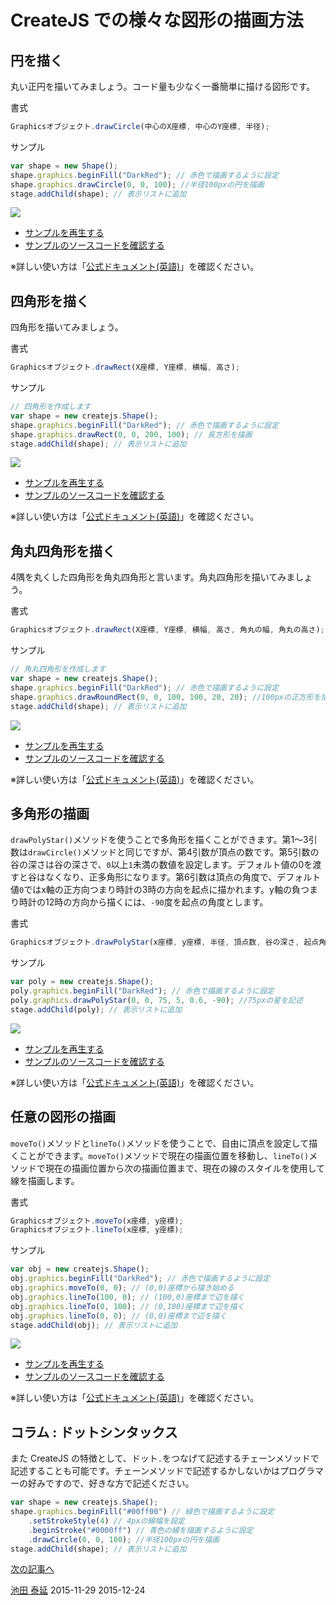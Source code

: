 # CreateJS での様々な図形の描画方法

## 円を描く

丸い正円を描いてみましょう。コード量も少なく一番簡単に描ける図形です。

書式
```js
Graphicsオブジェクト.drawCircle(中心のX座標, 中心のY座標, 半径);
```

サンプル
```js
var shape = new Shape();
shape.graphics.beginFill("DarkRed"); // 赤色で描画するように設定
shape.graphics.drawCircle(0, 0, 100); //半径100pxの円を描画
stage.addChild(shape); // 表示リストに追加
```


![](../imgs/shape_circle.html.png)

- [サンプルを再生する](https://ics-creative.github.io/tutorial-createjs/samples/shape_circle.html)
- [サンプルのソースコードを確認する](../samples/shape_circle.html)


※詳しい使い方は「[公式ドキュメント(英語)](http://createjs.com/docs/easeljs/classes/Graphics.html#method_drawCircle)」を確認ください。


## 四角形を描く

四角形を描いてみましょう。

書式
```js
Graphicsオブジェクト.drawRect(X座標, Y座標, 横幅, 高さ);
```

サンプル
```js
// 四角形を作成します
var shape = new createjs.Shape();
shape.graphics.beginFill("DarkRed"); // 赤色で描画するように設定
shape.graphics.drawRect(0, 0, 200, 100); // 長方形を描画
stage.addChild(shape); // 表示リストに追加
```

![](../imgs/shape_rect.html.png)

- [サンプルを再生する](https://ics-creative.github.io/tutorial-createjs/samples/shape_rect.html)
- [サンプルのソースコードを確認する](../samples/shape_rect.html)

※詳しい使い方は「[公式ドキュメント(英語)](http://createjs.com/docs/easeljs/classes/Graphics.html#method_drawRect)」を確認ください。

## 角丸四角形を描く

4隅を丸くした四角形を角丸四角形と言います。角丸四角形を描いてみましょう。

書式
```js
Graphicsオブジェクト.drawRect(X座標, Y座標, 横幅, 高さ, 角丸の幅, 角丸の高さ);
```

サンプル
```js
// 角丸四角形を作成します
var shape = new createjs.Shape();
shape.graphics.beginFill("DarkRed"); // 赤色で描画するように設定
shape.graphics.drawRoundRect(0, 0, 100, 100, 20, 20); //100pxの正方形を描画。20pxの角丸を設定。
stage.addChild(shape); // 表示リストに追加
```


![](../imgs/shape_roundrect.html.png)

- [サンプルを再生する](https://ics-creative.github.io/tutorial-createjs/samples/shape_roundrect.html)
- [サンプルのソースコードを確認する](../samples/shape_roundrect.html)


※詳しい使い方は「[公式ドキュメント(英語)](http://createjs.com/docs/easeljs/classes/Graphics.html#method_drawRoundRect)」を確認ください。


## 多角形の描画

`drawPolyStar()`メソッドを使うことで多角形を描くことができます。第1～3引数は`drawCircle()`メソッドと同じですが、第4引数が頂点の数です。第5引数の谷の深さは谷の深さで、`0`以上`1`未満の数値を設定します。デフォルト値の0を渡すと谷はなくなり、正多角形になります。第6引数は頂点の角度で、デフォルト値`0`ではx軸の正方向つまり時計の3時の方向を起点に描かれます。y軸の負つまり時計の12時の方向から描くには、`-90`度を起点の角度とします。

書式
```js
Graphicsオブジェクト.drawPolyStar(x座標, y座標, 半径, 頂点数, 谷の深さ, 起点角)
```

サンプル
```js
var poly = new createjs.Shape();
poly.graphics.beginFill("DarkRed"); // 赤色で描画するように設定
poly.graphics.drawPolyStar(0, 0, 75, 5, 0.6, -90); //75pxの星を記述
stage.addChild(poly); // 表示リストに追加
```

![](../imgs/shape_polystar.html.png)

- [サンプルを再生する](https://ics-creative.github.io/tutorial-createjs/samples/shape_polystar.html)
- [サンプルのソースコードを確認する](../samples/shape_polystar.html)

※詳しい使い方は「[公式ドキュメント(英語)](http://createjs.com/docs/easeljs/classes/Graphics.html#method_drawPolyStar)」を確認ください。


## 任意の図形の描画

`moveTo()`メソッドと`lineTo()`メソッドを使うことで、自由に頂点を設定して描くことができます。`moveTo()`メソッドで現在の描画位置を移動し、`lineTo()`メソッドで現在の描画位置から次の描画位置まで、現在の線のスタイルを使用して線を描画します。

書式
```js
Graphicsオブジェクト.moveTo(x座標, y座標);
Graphicsオブジェクト.lineTo(x座標, y座標);
```

サンプル
```js
var obj = new createjs.Shape();
obj.graphics.beginFill("DarkRed"); // 赤色で描画するように設定
obj.graphics.moveTo(0, 0); // (0,0)座標から描き始める
obj.graphics.lineTo(100, 0); // (100,0)座標まで辺を描く
obj.graphics.lineTo(0, 100); // (0,100)座標まで辺を描く
obj.graphics.lineTo(0, 0); // (0,0)座標まで辺を描く
stage.addChild(obj); // 表示リストに追加
```


![](../imgs/shape_other.html.png)

- [サンプルを再生する](https://ics-creative.github.io/tutorial-createjs/samples/shape_other.html)
- [サンプルのソースコードを確認する](../samples/shape_other.html)


※詳しい使い方は「[公式ドキュメント(英語)](http://createjs.com/docs/easeljs/classes/Graphics.html#method_lineTo)」を確認ください。



## コラム : ドットシンタックス

また CreateJS の特徴として、ドット`.`をつなげて記述するチェーンメソッドで記述することも可能です。チェーンメソッドで記述するかしないかはプログラマーの好みですので、好きな方で記述ください。

```js
var shape = new createjs.Shape();
shape.graphics.beginFill("#00ff00") // 緑色で描画するように設定
	.setStrokeStyle(4) // 4pxの線幅を設定
	.beginStroke("#0000ff") // 青色の線を描画するように設定
	.drawCircle(0, 0, 100); //半径100pxの円を描画
stage.addChild(shape); // 表示リストに追加
```

[次の記事へ](text.md)



<article-author>[池田 泰延](https://twitter.com/clockmaker)</article-author>
<article-date-published>2015-11-29</article-date-published>
<article-date-modified>2015-12-24</article-date-modified>
